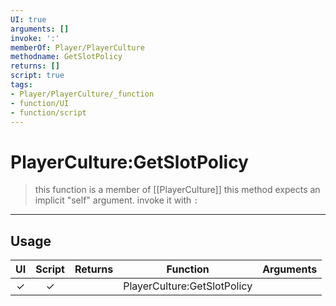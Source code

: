 ```yaml
---
UI: true
arguments: []
invoke: ':'
memberOf: Player/PlayerCulture
methodname: GetSlotPolicy
returns: []
script: true
tags:
- Player/PlayerCulture/_function
- function/UI
- function/script
---
```

# PlayerCulture:GetSlotPolicy
> this function is a member of [[PlayerCulture]]
> this method expects an implicit "self" argument. invoke it with `:`
-----
## Usage
|  UI | Script | Returns | Function | Arguments |
|:---:|:------:|-------:|:--------:|:---------|
|✓|✓||PlayerCulture:GetSlotPolicy||
